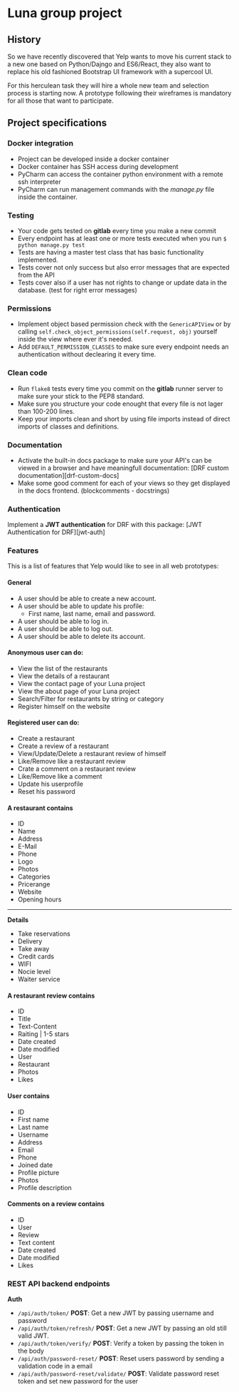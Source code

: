 # Luna group project 

## History

So we have recently discovered that Yelp wants to move his current stack to a new one based on Python/Dajngo and ES6/React, they also want to replace his old fashioned Bootstrap UI framework with a supercool UI. 

For this herculean task they will hire a whole new team and selection process is starting now. A prototype following their wireframes is mandatory for all those that want to participate.

## Project specifications

### Docker integration

- Project can be developed inside a docker container
- Docker container has SSH access during development
- PyCharm can access the container python environment with a remote ssh interpreter
- PyCharm can run management commands with the _manage.py_ file inside the container.

### Testing

- Your code gets tested on **gitlab** every time you make a new commit
- Every endpoint has at least one or more tests executed when you run `$ python manage.py test`
- Tests are having a master test class that has basic functionality implemented.
- Tests cover not only success but also error messages that are expected from the API
- Tests cover also if a user has not rights to change or update data in the database. (test for right error messages)

### Permissions

- Implement object based permission check with the `GenericAPIView` or by calling `self.check_object_permissions(self.request, obj)` yourself inside the view where ever it's needed.
- Add `DEFAULT_PERMISSION_CLASSES` to make sure every endpoint needs an authentication without declearing it every time.

### Clean code

- Run `flake8` tests every time you commit on the **gitlab** runner server to make sure your stick to the PEP8 standard.
- Make sure you structure your code enought that every file is not lager than 100-200 lines.
- Keep your imports clean and short by using file imports instead of direct imports of classes and definitions.

### Documentation

- Activate the built-in docs package to make sure your API's can be viewed in a browser and have meaningfull documentation: [DRF custom documentation][drf-custom-docs]
- Make some good comment for each of your views so they get displayed in the docs frontend. (blockcomments - docstrings)

### Authentication

Implement a **JWT authentication** for DRF with this package: [JWT Authentication for DRF][jwt-auth]

### Features

This is a list of features that Yelp would like to see in all web prototypes:

#### General

* A user should be able to create a new account.
* A user should be able to update his profile: 
  * First name, last name, email and password.
* A user should be able to log in.
* A user should be able to log out.
* A user should be able to delete its account.

#### Anonymous user can do:

- View the list of the restaurants
- View the details of a restaurant
- View the contact page of your Luna project
- View the about page of your Luna project
- Search/Filter for restaurants by string or category
- Register himself on the website

#### Registered user can do:

- Create a restaurant
- Create a review of a restaurant
- View/Update/Delete a restaurant review of himself
- Like/Remove like a restaurant review
- Crate a comment on a restaurant review
- Like/Remove like a comment
- Update his userprofile
- Reset his password

#### A restaurant contains

- ID
- Name
- Address
- E-Mail
- Phone
- Logo
- Photos
- Categories
- Pricerange
- Website
- Opening hours

-----

**Details**

- Take reservations
- Delivery
- Take away
- Credit cards
- WIFI
- Nocie level
- Waiter service

#### A restaurant review contains

- ID
- Title
- Text-Content
- Raiting | 1-5 stars
- Date created
- Date modified
- User
- Restaurant
- Photos
- Likes

#### User contains

- ID
- First name
- Last name
- Username
- Address
- Email
- Phone
- Joined date
- Profile picture
- Photos
- Profile description

#### Comments on a review contains

- ID
- User
- Review
- Text content
- Date created
- Date modified
- Likes

### REST API backend endpoints

**Auth**

- `/api/auth/token/` **POST**: Get a new JWT by passing username and password
- `/api/auth/token/refresh/` **POST**: Get a new JWT by passing an old still valid JWT.
- `/api/auth/token/verify/` **POST**: Verify a token by passing the token in the body
- `/api/auth/password-reset/` **POST**: Reset users password by sending a validation code in a email
- `/api/auth/password-reset/validate/` **POST**: Validate password reset token and set new password for the user

